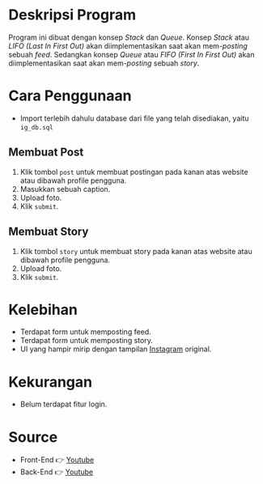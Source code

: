 # Deskripsi Program

Program ini dibuat dengan konsep _Stack_ dan _Queue_. Konsep _Stack_ atau _LIFO (Last In First Out)_ akan diimplementasikan saat akan mem-_posting_ sebuah _feed_. Sedangkan konsep _Queue_ atau _FIFO (First In First Out)_ akan diimplementasikan saat akan mem-_posting_ sebuah _story_.

# Cara Penggunaan

- Import terlebih dahulu database dari file yang telah disediakan, yaitu `ig_db.sql`

## Membuat Post

1. Klik tombol `post` untuk membuat postingan pada kanan atas website atau dibawah profile pengguna.
2. Masukkan sebuah caption.
3. Upload foto.
4. Klik `submit`.

## Membuat Story

1. Klik tombol `story` untuk membuat story pada kanan atas website atau dibawah profile pengguna.
2. Upload foto.
3. Klik `submit`.

# Kelebihan

- Terdapat form untuk memposting feed.
- Terdapat form untuk memposting story.
- UI yang hampir mirip dengan tampilan [Instagram](https://instagram.com/) original.

# Kekurangan

- Belum terdapat fitur login.

# Source

- Front-End 👉 [Youtube](https://youtu.be/ZCvKlyAkjik)
- Back-End 👉 [Youtube](https://www.youtube.com/c/WebProgrammingUNPAS/)
